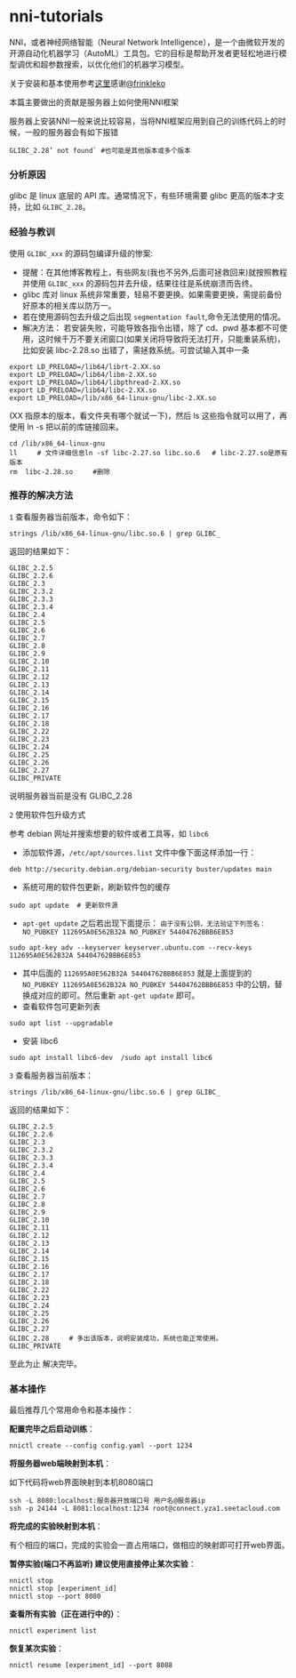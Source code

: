 # nni-tutorials
NNI，或者神经网络智能（Neural Network Intelligence），是一个由微软开发的开源自动化机器学习（AutoML）工具包。它的目标是帮助开发者更轻松地进行模型调优和超参数搜索，以优化他们的机器学习模型。

关于安装和基本使用参考[这里](https://github.com/frinkleko/nni-pyg-example)感谢[@frinkleko](https://github.com/frinkleko)

本篇主要做出的贡献是服务器上如何使用NNI框架

服务器上安装NNI一般来说比较容易，当将NNI框架应用到自己的训练代码上的时候，一般的服务器会有如下报错

```
GLIBC_2.28’ not found` #也可能是其他版本或多个版本
```

### 分析原因

glibc 是 linux 底层的 API 库。通常情况下，有些环境需要 glibc 更高的版本才支持，比如 `GLIBC_2.28`。

### 经验与教训

使用 `GLIBC_xxx` 的源码包编译升级的惨案:

* 提醒：在其他博客教程上，有些网友(我也不另外,后面可拯救回来)就按照教程并使用 `GLIBC_xxx` 的源码包并去升级，结果往往是系统崩溃而告终。
* glibc 库对 linux 系统非常重要，轻易不要更换。如果需要更换，需提前备份好原本的相关库以防万一。
* 若在使用源码包去升级之后出现 `segmentation fault`,命令无法使用的情况。
* 解决方法：
  若安装失败，可能导致各指令出错，除了 cd、pwd 基本都不可使用，这时候千万不要关闭窗口(如果关闭将导致将无法打开，只能重装系统)，比如安装 libc-2.28.so 出错了，需拯救系统。可尝试输入其中一条

```
export LD_PRELOAD=/lib64/librt-2.XX.so
export LD_PRELOAD=/lib64/libm-2.XX.so
export LD_PRELOAD=/lib64/libpthread-2.XX.so
export LD_PRELOAD=/lib64/libc-2.XX.so
export LD_PRELOAD=/lib/x86_64-linux-gnu/libc-2.XX.so
```

(XX 指原本的版本，看文件夹有哪个就试一下)，然后 ls 这些指令就可以用了，再使用 ln -s 把以前的库链接回来。

```
cd /lib/x86_64-linux-gnu
ll     # 文件详细信息ln -sf libc-2.27.so libc.so.6   # libc-2.27.so是原有版本
rm  libc-2.28.so     #删除
```

### 推荐的解决方法

`1` 查看服务器当前版本，命令如下：

```
strings /lib/x86_64-linux-gnu/libc.so.6 | grep GLIBC_
```

返回的结果如下：

```
GLIBC_2.2.5
GLIBC_2.2.6
GLIBC_2.3
GLIBC_2.3.2
GLIBC_2.3.3
GLIBC_2.3.4
GLIBC_2.4
GLIBC_2.5
GLIBC_2.6
GLIBC_2.7
GLIBC_2.8
GLIBC_2.9
GLIBC_2.10
GLIBC_2.11
GLIBC_2.12
GLIBC_2.13
GLIBC_2.14
GLIBC_2.15
GLIBC_2.16
GLIBC_2.17
GLIBC_2.18
GLIBC_2.22
GLIBC_2.23
GLIBC_2.24
GLIBC_2.25
GLIBC_2.26
GLIBC_2.27
GLIBC_PRIVATE
```

说明服务器当前是没有 GLIBC_2.28

`2` 使用软件包升级方式

参考 debian 网址并搜索想要的软件或者工具等，如 `libc6`

* 添加软件源，`/etc/apt/sources.list` 文件中像下面这样添加一行：

```
deb http://security.debian.org/debian-security buster/updates main
```

* 系统可用的软件包更新，刷新软件包的缓存

```
sudo apt update  # 更新软件源
```

* `apt-get update` 之后若出现下面提示：
  `由于没有公钥，无法验证下列签名： NO_PUBKEY 112695A0E562B32A NO_PUBKEY 54404762BBB6E853`

```
sudo apt-key adv --keyserver keyserver.ubuntu.com --recv-keys 112695A0E562B32A 54404762BBB6E853
```

* 其中后面的 `112695A0E562B32A 54404762BBB6E853` 就是上面提到的 `NO_PUBKEY 112695A0E562B32A NO_PUBKEY 54404762BBB6E853` 中的公钥，替换成对应的即可。然后重新 `apt-get update` 即可。
* 查看软件包可更新列表

```
sudo apt list --upgradable
```

* 安装 libc6

```
sudo apt install libc6-dev  /sudo apt install libc6
```

`3` 查看服务器当前版本：

```
strings /lib/x86_64-linux-gnu/libc.so.6 | grep GLIBC_
```

返回的结果如下：

```
GLIBC_2.2.5
GLIBC_2.2.6
GLIBC_2.3
GLIBC_2.3.2
GLIBC_2.3.3
GLIBC_2.3.4
GLIBC_2.4
GLIBC_2.5
GLIBC_2.6
GLIBC_2.7
GLIBC_2.8
GLIBC_2.9
GLIBC_2.10
GLIBC_2.11
GLIBC_2.12
GLIBC_2.13
GLIBC_2.14
GLIBC_2.15
GLIBC_2.16
GLIBC_2.17
GLIBC_2.18
GLIBC_2.22
GLIBC_2.23
GLIBC_2.24
GLIBC_2.25
GLIBC_2.26
GLIBC_2.27
GLIBC_2.28     # 多出该版本，说明安装成功，系统也能正常使用。
GLIBC_PRIVATE
```

至此为止 解决完毕。

### 基本操作

最后推荐几个常用命令和基本操作：

**配置完毕之后启动训练**：

```
nnictl create --config config.yaml --port 1234
```

**将服务器web端映射到本机**：

如下代码将web界面映射到本机8080端口

```
ssh -L 8080:localhost:服务器开放端口号 用户名@服务器ip
ssh -p 24144 -L 8081:localhost:1234 root@connect.yza1.seetacloud.com
```

**将完成的实验映射到本机**：

有个相应的端口，完成的实验会一直占用端口，做相应的映射即可打开web界面。

**暂停实验(端口不再监听) 建议使用直接停止某次实验**：

```
nnictl stop
nnictl stop [experiment_id]
nnictl stop --port 8080
```
**查看所有实验（正在进行中的）**：

```
nnictl experiment list
```
**恢复某次实验**：

```
nnictl resume [experiment_id] --port 8088
```
